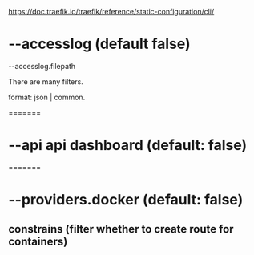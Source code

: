 https://doc.traefik.io/traefik/reference/static-configuration/cli/

# --accesslog (default false)

--accesslog.filepath

There are many filters.

format: json | common.

=======

# --api api dashboard (default: false)

=======

# --providers.docker (default: false)

## constrains (filter whether to create route for containers)












